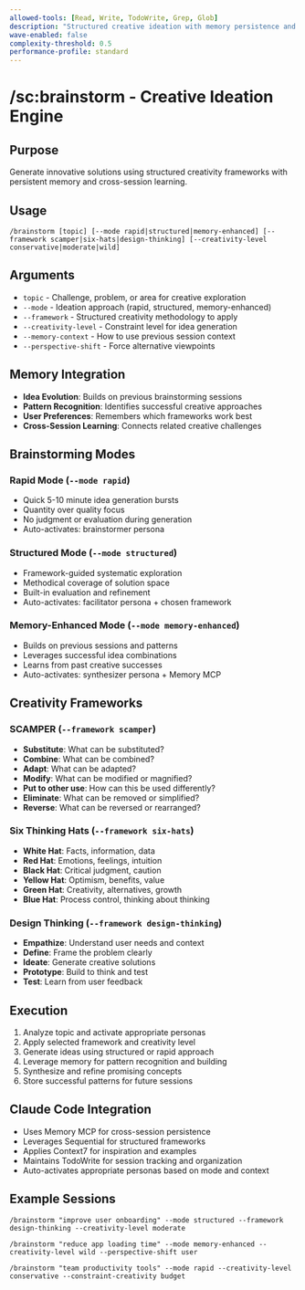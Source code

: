 ```yaml
---
allowed-tools: [Read, Write, TodoWrite, Grep, Glob]
description: "Structured creative ideation with memory persistence and framework guidance"
wave-enabled: false
complexity-threshold: 0.5
performance-profile: standard
---
```


# /sc:brainstorm - Creative Ideation Engine

## Purpose
Generate innovative solutions using structured creativity frameworks with persistent memory and cross-session learning.

## Usage
```
/brainstorm [topic] [--mode rapid|structured|memory-enhanced] [--framework scamper|six-hats|design-thinking] [--creativity-level conservative|moderate|wild]
```

## Arguments
- `topic` - Challenge, problem, or area for creative exploration
- `--mode` - Ideation approach (rapid, structured, memory-enhanced)
- `--framework` - Structured creativity methodology to apply
- `--creativity-level` - Constraint level for idea generation
- `--memory-context` - How to use previous session context
- `--perspective-shift` - Force alternative viewpoints

## Memory Integration
- **Idea Evolution**: Builds on previous brainstorming sessions
- **Pattern Recognition**: Identifies successful creative approaches
- **User Preferences**: Remembers which frameworks work best
- **Cross-Session Learning**: Connects related creative challenges

## Brainstorming Modes

### Rapid Mode (`--mode rapid`)
- Quick 5-10 minute idea generation bursts
- Quantity over quality focus
- No judgment or evaluation during generation
- Auto-activates: brainstormer persona

### Structured Mode (`--mode structured`)
- Framework-guided systematic exploration
- Methodical coverage of solution space
- Built-in evaluation and refinement
- Auto-activates: facilitator persona + chosen framework

### Memory-Enhanced Mode (`--mode memory-enhanced`)
- Builds on previous sessions and patterns
- Leverages successful idea combinations
- Learns from past creative successes
- Auto-activates: synthesizer persona + Memory MCP

## Creativity Frameworks

### SCAMPER (`--framework scamper`)
- **Substitute**: What can be substituted?
- **Combine**: What can be combined?
- **Adapt**: What can be adapted?
- **Modify**: What can be modified or magnified?
- **Put to other use**: How can this be used differently?
- **Eliminate**: What can be removed or simplified?
- **Reverse**: What can be reversed or rearranged?

### Six Thinking Hats (`--framework six-hats`)
- **White Hat**: Facts, information, data
- **Red Hat**: Emotions, feelings, intuition
- **Black Hat**: Critical judgment, caution
- **Yellow Hat**: Optimism, benefits, value
- **Green Hat**: Creativity, alternatives, growth
- **Blue Hat**: Process control, thinking about thinking

### Design Thinking (`--framework design-thinking`)
- **Empathize**: Understand user needs and context
- **Define**: Frame the problem clearly
- **Ideate**: Generate creative solutions
- **Prototype**: Build to think and test
- **Test**: Learn from user feedback

## Execution
1. Analyze topic and activate appropriate personas
2. Apply selected framework and creativity level
3. Generate ideas using structured or rapid approach
4. Leverage memory for pattern recognition and building
5. Synthesize and refine promising concepts
6. Store successful patterns for future sessions

## Claude Code Integration
- Uses Memory MCP for cross-session persistence
- Leverages Sequential for structured frameworks
- Applies Context7 for inspiration and examples
- Maintains TodoWrite for session tracking and organization
- Auto-activates appropriate personas based on mode and context

## Example Sessions
```
/brainstorm "improve user onboarding" --mode structured --framework design-thinking --creativity-level moderate

/brainstorm "reduce app loading time" --mode memory-enhanced --creativity-level wild --perspective-shift user

/brainstorm "team productivity tools" --mode rapid --creativity-level conservative --constraint-creativity budget
```